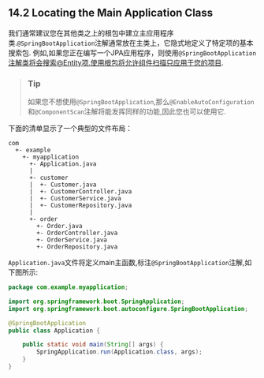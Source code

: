 ## 14.2 Locating the Main Application Class
我们通常建议您在其他类之上的根包中建立主应用程序类.`@SpringBootApplication`注解通常放在主类上，它隐式地定义了特定项的基本搜索包.
例如,如果您正在编写一个JPA应用程序，则使用`@SpringBootApplication`注解类将会搜索@Entity项.使用根包将允许组件扫描只应用于您的项目.

>### Tip
>如果您不想使用`@SpringBootApplication`,那么`@EnableAutoConfiguration`和`@ComponentScan`注解将能发挥同样的功能,因此您也可以使用它.


下面的清单显示了一个典型的文件布局：
```
com
  +- example
    +- myapplication
      +- Application.java
      |
      +- customer
      |  +- Customer.java
      |  +- CustomerController.java
      |  +- CustomerService.java
      |  +- CustomerRepository.java
      |
      +- order
        +- Order.java
        +- OrderController.java
        +- OrderService.java
        +- OrderRepository.java
```
`Application.java`文件将定义main主函数,标注`@SpringBootApplication`注解,如下图所示:
```java
package com.example.myapplication;

import org.springframework.boot.SpringApplication;
import org.springframework.boot.autoconfigure.SpringBootApplication;

@SpringBootApplication
public class Application {

    public static void main(String[] args) {
        SpringApplication.run(Application.class, args);
    }
}
```
